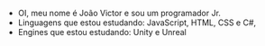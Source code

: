 - OI, meu nome é João Victor e sou um programador Jr.
- Linguagens que estou estudando: JavaScript, HTML, CSS e C#, 
- Engines que estou estudando: Unity e Unreal 



